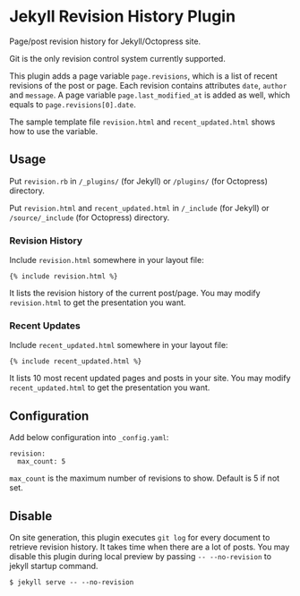 # Jekyll Revision History Plugin

Page/post revision history for Jekyll/Octopress site.

Git is the only revision control system currently supported.

This plugin adds a page variable `page.revisions`, which is a list of recent revisions of the post or page. Each revision contains attributes `date`, `author` and `message`. A page variable `page.last_modified_at` is added as well, which equals to `page.revisions[0].date`.

The sample template file `revision.html` and `recent_updated.html` shows how to use the variable.

## Usage

Put `revision.rb` in `/_plugins/` (for Jekyll) or `/plugins/` (for Octopress) directory.

Put `revision.html` and `recent_updated.html` in `/_include` (for Jekyll) or `/source/_include` (for Octopress) directory.

### Revision History

Include `revision.html` somewhere in your layout file:

	{% include revision.html %}

It lists the revision history of the current post/page. You may modify `revision.html` to get the presentation you want.

### Recent Updates

Include `recent_updated.html` somewhere in your layout file:

	{% include recent_updated.html %}

It lists 10 most recent updated pages and posts in your site. You may modify `recent_updated.html` to get the presentation you want.

## Configuration

Add below configuration into `_config.yaml`:

	revision:
	  max_count: 5

`max_count` is the maximum number of revisions to show. Default is 5 if not set.

## Disable

On site generation, this plugin executes `git log` for every document to retrieve revision history. It takes time when there are a lot of posts. You may disable this plugin during local preview by passing `-- --no-revision` to jekyll startup command.

	$ jekyll serve -- --no-revision
